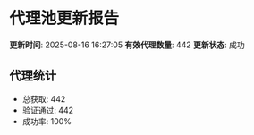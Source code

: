 # 代理池更新报告

**更新时间**: 2025-08-16 16:27:05
**有效代理数量**: 442
**更新状态**:  成功

## 代理统计
- 总获取: 442
- 验证通过: 442
- 成功率: 100%
